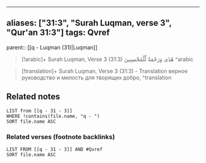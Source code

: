 
---
aliases: ["31:3", "Surah Luqman, verse 3", "Qur'an 31:3"]
tags: Qvref
---

parent:: [[q - Luqman (31)|Luqman]]

> [!arabic]+ Surah Luqman, Verse 3 (31:3)
> <span class="quran-arabic">هُدًى وَرَحْمَةً لِّلْمُحْسِنِينَ</span>
^arabic

> [!translation]+ Surah Luqman, Verse 3 (31:3) - Translation
> верное руководство и милость для творящих добро,
^translation



## Related notes
```dataview
LIST from [[q - 31 - 3]]
WHERE !contains(file.name, "q - ")
SORT file.name ASC
```

### Related verses (footnote backlinks)
```dataview
LIST FROM [[q - 31 - 3]] AND #Qvref
SORT file.name ASC
```

